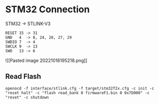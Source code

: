 
# STM32 Connection

STM32 -> STLINK-V3

```
RESET 15 -> 31
GND   4  -> 8, 24, 26, 27, 29
SWDIO 7  -> 4
SWCLK 9  -> 13
SWO   13 -> 6
```

![[Pasted image 20221016195218.png]]

## Read Flash

```shell
openocd -f interface/stlink.cfg -f target/stm32f2x.cfg -c init -c "reset halt" -c "flash read_bank 0 firmwareF1.bin 0 0x7D000" -c "reset" -c shutdown
```

